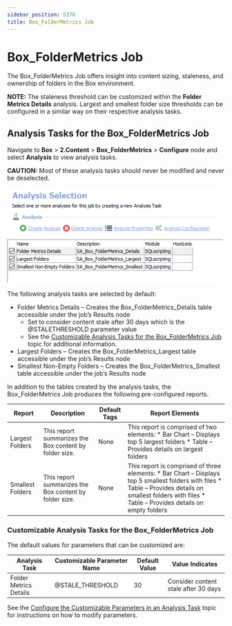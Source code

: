 ```yaml
---
sidebar_position: 5378
title: Box_FolderMetrics Job
---
```


# Box\_FolderMetrics Job

The Box\_FolderMetrics Job offers insight into content sizing, staleness, and ownership of folders in the Box environment.

**NOTE:** The staleness threshold can be customized within the **Folder Metrics Details** analysis. Largest and smallest folder size thresholds can be configured in a similar way on their respective analysis tasks.

## Analysis Tasks for the Box\_FolderMetrics Job

Navigate to **Box** > **2.Content** > **Box\_FolderMetrics** > **Configure** node and select **Analysis** to view analysis tasks.

**CAUTION:** Most of these analysis tasks should never be modified and never be deselected.

![Analysis Tasks for the Box_FolderMetrics Job](../../../../../../../static/images/AccessAnalyzer_12.0/Content/Resources/Images/EnterpriseAuditor/Solutions/Box/Content/FolderMetricsAnalysis.png "Analysis Tasks for the Box_FolderMetrics Job")

The following analysis tasks are selected by default:

* Folder Metrics Details – Creates the Box\_FolderMetrics\_Details table accessible under the job’s Results node
  * Set to consider content stale after 30 days which is the @STALETHRESHOLD parameter value
  * See the [Customizable Analysis Tasks for the Box\_FolderMetrics Job](#Customiz "Customizable Analysis Tasks for the Box_FolderMetrics Job") topic for additional information.
* Largest Folders – Creates the Box\_FolderMetrics\_Largest table accessible under the job’s Results node
* Smallest Non-Empty Folders – Creates the Box\_FolderMetrics\_Smallest table accessible under the job’s Results node

In addition to the tables created by the analysis tasks, the Box\_FolderMetrics Job produces the following pre-configured reports.

| Report | Description | Default Tags | Report Elements |
| --- | --- | --- | --- |
| Largest Folders | This report summarizes the Box content by folder size. | None | This report is comprised of two elements:   * Bar Chart – Displays top 5 largest folders * Table – Provides details on largest folders |
| Smallest Folders | This report summarizes the Box content by folder size. | None | This report is comprised of three elements:   * Bar Chart – Displays top 5 smallest folders with files * Table – Provides details on smallest folders with files * Table – Provides details on empty folders |

### Customizable Analysis Tasks for the Box\_FolderMetrics Job

The default values for parameters that can be customized are:

| Analysis Task | Customizable Parameter Name | Default Value | Value Indicates |
| --- | --- | --- | --- |
| Folder Metrics Details | @STALE\_THRESHOLD | 30 | Consider content stale after 30 days |

See the [Configure the Customizable Parameters in an Analysis Task](../../../Admin/Jobs/Job/Configure/AnalysisCustomizableParameters "Configure the Customizable Parameters in an Analysis Task") topic for instructions on how to modify parameters.